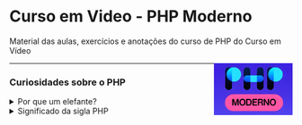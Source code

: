 
# Curso em Video - PHP Moderno


Material das aulas, exercícios e anotações do curso de PHP do Curso em Vídeo

<img src="imgs/phpmoderno_icon.jpg" width=140px align="right">

---


### Curiosidades sobre o PHP
<details>
    <summary>Por que um elefante?</summary>
    <br>
    Pois <a href="https://www.instagram.com/vincentpontier/"">Vincent</a> (criador do mascote), achou que as letras da sigla PHP, olhadas de um certo ângulo, parecia um elefante.
    <br>
    <img src="imgs/elephpant.png" width="130px">
</details>

<details>
    <summary>Significado da sigla PHP</summary>
    <br>
    <b>P</b>HP <b>H</b>ypertext <b>P</b>reprocessor.
</details>


<!-- <details>
    <summary>Apenas a Super Tag funciona?</summary>
    <br>

Não! no PHP existe diversas formas de colocar um código PHP dentro do HTML, além da forma mais comum, sendo a Super tag (`<?php ?>`)

Além dessa forma, existe outras 4:
1. `<? ?>` - Precisa habilitar as shor tags
1. `<?= ?>` - Precisa habilitat a *short tags* no `php.ini` e utilizar
1. `<% %>`
1. `<script language="php"> </script>`

</details> -->


<!-- ## Anotações -->